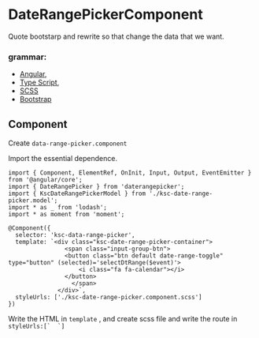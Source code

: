 # DateRangePickerComponent

Quote bootstarp and rewrite so that change the data that we want.

### grammar:
+ [Angular](https://angular.io),
+ [Type Script](http://www.typescriptlang.org/),
+ [SCSS](http://sass-lang.com/)
+ [Bootstrap](http://getbootstrap.com/2.3.2/)

## Component

Create ``data-range-picker.component``

Import the essential dependence.
```
import { Component, ElementRef, OnInit, Input, Output, EventEmitter } from '@angular/core';
import { DateRangePicker } from 'daterangepicker';
import { KscDateRangePickerModel } from './ksc-date-range-picker.model';
import * as _ from 'lodash';
import * as moment from 'moment';

@Component({
  selector: 'ksc-data-range-picker',
  template: `<div class="ksc-date-range-picker-container">
                <span class="input-group-btn">
                <button class="btn default date-range-toggle" type="button" (selected)='selectDtRange($event)'>
                    <i class="fa fa-calendar"></i>
                </button>
                  </span>
              </div>`,
  styleUrls: ['./ksc-date-range-picker.component.scss']
})
```
Write the HTML in ``template`` , and create scss file and write the route in`` styleUrls:[`  `]``
